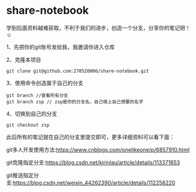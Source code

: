 # share-notebook
学到后面资料越难获取，不利于我们的进步，创造一个分支，分享你的笔记把！☺

1、先把你的git账号发给我，我邀请你进入仓库

2、克隆本项目

```shell
git clone git@github.com:270520006/share-notebook.git
```

3、使用命令创造属于自己的分支

```shell
git branch //查看所有分支
git branch zsp // zsp是你的分支名，自己填上自己想要的名字
```

4、切换到自己的分支

```shell
git checkout zsp
```

此后所有的笔记就在自己的分支里提交即可，更多详细资料可以看下面：

 git多人开发使用方法:https://www.cnblogs.com/onelikeone/p/6857910.html

 git克隆指定分支:https://blog.csdn.net/kirinlau/article/details/113371853

 git推送指定分支:https://blog.csdn.net/weixin_44262390/article/details/112258220
